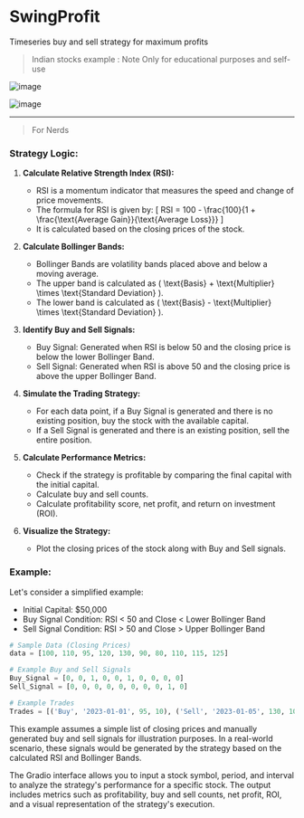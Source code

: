 # SwingProfit
Timeseries buy and sell strategy for maximum profits 
> Indian stocks example : Note Only for educational purposes and self-use


![image](https://github.com/VinayChaudhari1996/SwingProfit/assets/42869040/612e8b80-37cf-49cc-83e5-da4267188304)

![image](https://github.com/VinayChaudhari1996/SwingProfit/assets/42869040/1e226514-b405-4148-bd44-96f9a7073d56)


____

> For Nerds


### Strategy Logic:

1. **Calculate Relative Strength Index (RSI):**
   - RSI is a momentum indicator that measures the speed and change of price movements.
   - The formula for RSI is given by:
     \[ RSI = 100 - \frac{100}{1 + \frac{\text{Average Gain}}{\text{Average Loss}}} \]
   - It is calculated based on the closing prices of the stock.

2. **Calculate Bollinger Bands:**
   - Bollinger Bands are volatility bands placed above and below a moving average.
   - The upper band is calculated as \( \text{Basis} + \text{Multiplier} \times \text{Standard Deviation} \).
   - The lower band is calculated as \( \text{Basis} - \text{Multiplier} \times \text{Standard Deviation} \).

3. **Identify Buy and Sell Signals:**
   - Buy Signal: Generated when RSI is below 50 and the closing price is below the lower Bollinger Band.
   - Sell Signal: Generated when RSI is above 50 and the closing price is above the upper Bollinger Band.

4. **Simulate the Trading Strategy:**
   - For each data point, if a Buy Signal is generated and there is no existing position, buy the stock with the available capital.
   - If a Sell Signal is generated and there is an existing position, sell the entire position.

5. **Calculate Performance Metrics:**
   - Check if the strategy is profitable by comparing the final capital with the initial capital.
   - Calculate buy and sell counts.
   - Calculate profitability score, net profit, and return on investment (ROI).

6. **Visualize the Strategy:**
   - Plot the closing prices of the stock along with Buy and Sell signals.

### Example:

Let's consider a simplified example:

- Initial Capital: $50,000
- Buy Signal Condition: RSI < 50 and Close < Lower Bollinger Band
- Sell Signal Condition: RSI > 50 and Close > Upper Bollinger Band

```python
# Sample Data (Closing Prices)
data = [100, 110, 95, 120, 130, 90, 80, 110, 115, 125]

# Example Buy and Sell Signals
Buy_Signal = [0, 0, 1, 0, 0, 1, 0, 0, 0, 0]
Sell_Signal = [0, 0, 0, 0, 0, 0, 0, 0, 1, 0]

# Example Trades
Trades = [('Buy', '2023-01-01', 95, 10), ('Sell', '2023-01-05', 130, 10)]
```

This example assumes a simple list of closing prices and manually generated buy and sell signals for illustration purposes. In a real-world scenario, these signals would be generated by the strategy based on the calculated RSI and Bollinger Bands.

The Gradio interface allows you to input a stock symbol, period, and interval to analyze the strategy's performance for a specific stock. The output includes metrics such as profitability, buy and sell counts, net profit, ROI, and a visual representation of the strategy's execution.
